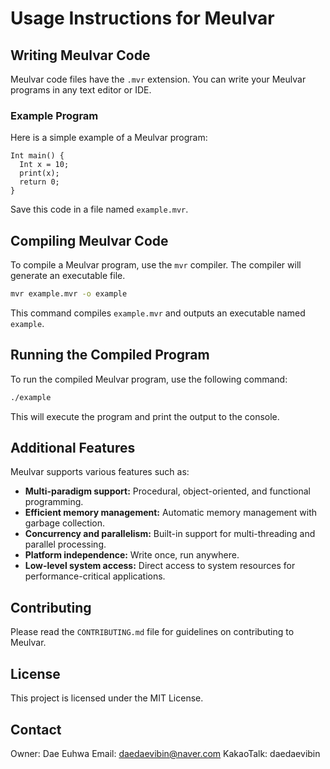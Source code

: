 # Usage Instructions for Meulvar

## Writing Meulvar Code

Meulvar code files have the `.mvr` extension. You can write your Meulvar programs in any text editor or IDE.

### Example Program

Here is a simple example of a Meulvar program:

```meulvar
Int main() {
  Int x = 10;
  print(x);
  return 0;
}
```

Save this code in a file named `example.mvr`.

## Compiling Meulvar Code

To compile a Meulvar program, use the `mvr` compiler. The compiler will generate an executable file.

```sh
mvr example.mvr -o example
```

This command compiles `example.mvr` and outputs an executable named `example`.

## Running the Compiled Program

To run the compiled Meulvar program, use the following command:

```sh
./example
```

This will execute the program and print the output to the console.

## Additional Features

Meulvar supports various features such as:

- **Multi-paradigm support:** Procedural, object-oriented, and functional programming.
- **Efficient memory management:** Automatic memory management with garbage collection.
- **Concurrency and parallelism:** Built-in support for multi-threading and parallel processing.
- **Platform independence:** Write once, run anywhere.
- **Low-level system access:** Direct access to system resources for performance-critical applications.

## Contributing

Please read the `CONTRIBUTING.md` file for guidelines on contributing to Meulvar.

## License

This project is licensed under the MIT License.

## Contact

Owner: Dae Euhwa
Email: daedaevibin@naver.com
KakaoTalk: daedaevibin
